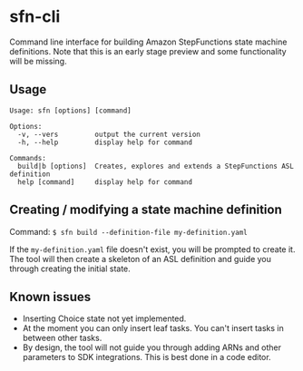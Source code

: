 # sfn-cli

Command line interface for building Amazon StepFunctions state machine definitions. Note that this is an early stage preview and some functionality will be missing.

## Usage
```
Usage: sfn [options] [command]

Options:
  -v, --vers         output the current version
  -h, --help         display help for command

Commands:
  build|b [options]  Creates, explores and extends a StepFunctions ASL definition
  help [command]     display help for command
```

## Creating / modifying a state machine definition

Command: `$ sfn build --definition-file my-definition.yaml`

If the `my-definition.yaml` file doesn't exist, you will be prompted to create it. The tool will then create a skeleton of an ASL definition and guide you through creating the initial state.

## Known issues
* Inserting Choice state not yet implemented.
* At the moment you can only insert leaf tasks. You can't insert tasks in between other tasks.
* By design, the tool will not guide you through adding ARNs and other parameters to SDK integrations. This is best done in a code editor.